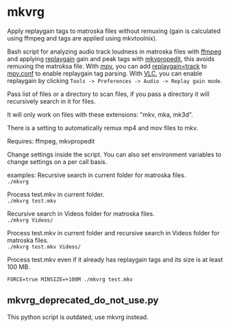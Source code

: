 # mkvrg
Apply replaygain tags to matroska files without remuxing (gain is calculated using ffmpeg and tags are applied using mkvtoolnix).

Bash script for analyzing audio track loudness in matroska files with [ffmpeg](https://ffmpeg.org/) and applying [replaygain](https://wiki.hydrogenaud.io/index.php?title=ReplayGain_2.0_specification) gain and peak tags with [mkvpropedit](https://mkvtoolnix.download/), this avoids remuxing the matroksa file. With [mpv](https://mpv.io/), you can add [replaygain=track](https://mpv.io/manual/stable/#options-replaygain) to [mpv.conf](https://mpv.io/manual/stable/#files) to enable replaygain tag parsing. With [VLC](https://www.videolan.org/vlc/), you can enable replaygain by clicking `Tools -> Preferences -> Audio -> Replay gain mode`.

Pass list of files or a directory to scan files, if you pass a directory it will recursively search in it for files.

It will only work on files with these extensions: "mkv, mka, mk3d".

There is a setting to automatically remux mp4 and mov files to mkv.

Requires: ffmpeg, mkvpropedit

Change settings inside the script. You can also set environment variables to change settings on a per call basis.

examples:
Recursive search in current folder for matroska files.  
`./mkvrg`

Process test.mkv in current folder.  
`./mkvrg test.mkv`

Recursive search in Videos folder for matroska files.  
`./mkvrg Videos/`

Process test.mkv in current folder and recursive search in Videos folder for matroska files.  
`./mkvrg test.mkv Videos/`

Process test.mkv even if it already has replaygain tags and its size is at least 100 MB.

`FORCE=true MINSIZE=+100M ./mkvrg test.mkv`

## mkvrg_deprecated_do_not_use.py

This python script is outdated, use mkvrg instead.
